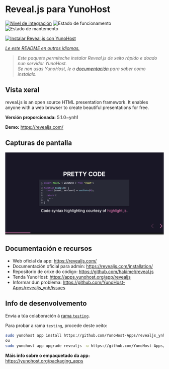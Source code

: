 <!--
NOTA: Este README foi creado automáticamente por <https://github.com/YunoHost/apps/tree/master/tools/readme_generator>
NON debe editarse manualmente.
-->

# Reveal.js para YunoHost

[![Nivel de integración](https://apps.yunohost.org/badge/integration/revealjs)](https://ci-apps.yunohost.org/ci/apps/revealjs/)
![Estado de funcionamento](https://apps.yunohost.org/badge/state/revealjs)
![Estado de mantemento](https://apps.yunohost.org/badge/maintained/revealjs)

[![Instalar Reveal.js con YunoHost](https://install-app.yunohost.org/install-with-yunohost.svg)](https://install-app.yunohost.org/?app=revealjs)

*[Le este README en outros idiomas.](./ALL_README.md)*

> *Este paquete permíteche instalar Reveal.js de xeito rápido e doado nun servidor YunoHost.*  
> *Se non usas YunoHost, le a [documentación](https://yunohost.org/install) para saber como instalalo.*

## Vista xeral

reveal.js is an open source HTML presentation framework. It enables anyone with a web browser to create beautiful presentations for free.


**Versión proporcionada:** 5.1.0~ynh1

**Demo:** <https://revealjs.com/>

## Capturas de pantalla

![Captura de pantalla de Reveal.js](./doc/screenshots/screenshot.png)

## Documentación e recursos

- Web oficial da app: <https://revealjs.com/>
- Documentación oficial para admin: <https://revealjs.com/installation/>
- Repositorio de orixe do código: <https://github.com/hakimel/reveal.js>
- Tenda YunoHost: <https://apps.yunohost.org/app/revealjs>
- Informar dun problema: <https://github.com/YunoHost-Apps/revealjs_ynh/issues>

## Info de desenvolvemento

Envía a túa colaboración á [rama `testing`](https://github.com/YunoHost-Apps/revealjs_ynh/tree/testing).

Para probar a rama `testing`, procede deste xeito:

```bash
sudo yunohost app install https://github.com/YunoHost-Apps/revealjs_ynh/tree/testing --debug
ou
sudo yunohost app upgrade revealjs -u https://github.com/YunoHost-Apps/revealjs_ynh/tree/testing --debug
```

**Máis info sobre o empaquetado da app:** <https://yunohost.org/packaging_apps>
